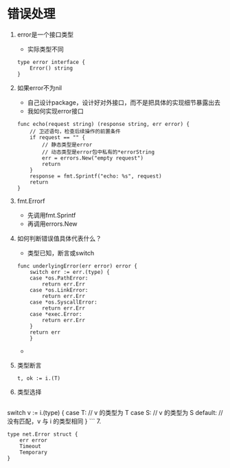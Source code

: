 # 错误处理
1. error是一个接口类型
    * 实际类型不同
    ```
    type error interface {
        Error() string
    }
    ```

2. 如果error不为nil
    * 自己设计package，设计好对外接口，而不是把具体的实现细节暴露出去
    * 我如何实现error接口
    ```
    func echo(request string) (response string, err error) {
        // 卫述语句，检查后续操作的前置条件
        if request == "" {
            // 静态类型是error
            // 动态类型是error包中私有的*errorString
            err = errors.New("empty request")
            return
        }
        response = fmt.Sprintf("echo: %s", request)
        return
    }
    ```
    
3. fmt.Errorf
    * 先调用fmt.Sprintf
    * 再调用errors.New
    
4. 如何判断错误值具体代表什么？
    * 类型已知，断言或switch
    ```
    func underlyingError(err error) error {
        switch err := err.(type) {
        case *os.PathError:
            return err.Err
        case *os.LinkError:
            return err.Err
        case *os.SyscallError:
            return err.Err
        case *exec.Error:
            return err.Err
        }
        return err
        }
    ```
    * 
5. 类型断言
    ```
    t, ok := i.(T)
    ```
6. 类型选择
    ```
switch v := i.(type) {
case T:
    // v 的类型为 T
case S:
    // v 的类型为 S
default:
    // 没有匹配，v 与 i 的类型相同
}
    ```
7. 
```
type net.Error struct {
    err error
    Timeout 
    Temporary
}
```
